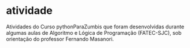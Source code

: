 # atividade
Atividades do Curso pythonParaZumbis que foram desenvolvidas durante algumas aulas de Algoritmo e Lógica de Programação (FATEC-SJC), sob orientação do professor Fernando Masanori.
